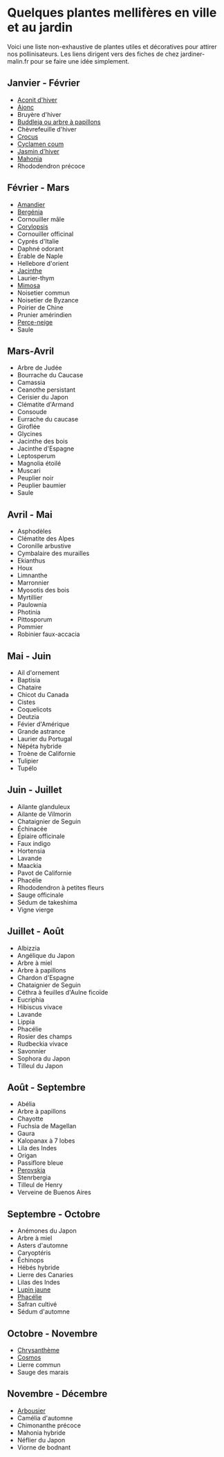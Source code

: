 # Quelques plantes mellifères en ville et au jardin

Voici une liste non-exhaustive de plantes utiles et décoratives pour attirer nos pollinisateurs. Les liens dirigent vers des fiches de chez jardiner-malin.fr pour se faire une idée simplement.

## Janvier - Février

- [Aconit d'hiver](https://www.jardiner-malin.fr/fiche/eranthis-hyemalis-aconith-hiver-helleborine.html)
- [Ajonc](https://www.jardiner-malin.fr/fiche/ajonc-fleurs-entretien-arrosage.html)
- Bruyère d'hiver
- [Buddleja ou arbre à papillons](https://www.jardiner-malin.fr/fiche/buddleja-taille-entretien-plantatio.html)
- Chèvrefeuille d'hiver
- [Crocus](https://www.jardiner-malin.fr/fiche/crocus-plantation.html)
- [Cyclamen coum](https://www.jardiner-malin.fr/fiche/cyclamen-coum.html)
- [Jasmin d'hiver](https://www.jardiner-malin.fr/fiche/jasmin-hiver.html)
- [Mahonia](https://www.jardiner-malin.fr/fiche/mahonia.html)
- Rhododendron précoce

## Février - Mars

- [Amandier](https://www.jardiner-malin.fr/fiche/amandier-taille-plantation.html) 
- [Bergénia](https://www.jardiner-malin.fr/fiche/bergenia.html)
- Cornouiller mâle
- [Corylopsis](https://www.jardiner-malin.fr/fiche/corylopsis.html)
- Cornouiller officinal
- Cyprés d'Italie
- Daphné odorant
- Érable de Naple
- Hellebore d'orient
- [Jacinthe](https://www.jardiner-malin.fr/fiche/jacinthe.html)
- Laurier-thym
- [Mimosa](https://www.jardiner-malin.fr/fiche/mimosa.html)
- Noisetier commun
- Noisetier de Byzance
- Poirier de Chine
- Prunier amérindien
- [Perce-neige](https://www.jardiner-malin.fr/fiche/perce-neige.html)
- Saule

## Mars-Avril  

- Arbre de Judée
- Bourrache du Caucase
- Camassia
- Ceanothe persistant
- Cerisier du Japon
- Clématite d'Armand
- Consoude
- Eurrache du caucase
- Giroflée
- Glycines
- Jacinthe des bois
- Jacinthe d'Espagne
- Leptosperum
- Magnolia étoilé
- Muscari
- Peuplier noir
- Peuplier baumier
- Saule

## Avril - Mai 

- Asphodèles
- Clématite des Alpes
- Coronille arbustive
- Cymbalaire des murailles
- Ekianthus
- Houx
- Limnanthe
- Marronnier
- Myosotis des bois
- Myrtillier
- Paulownia
- Photinia
- Pittosporum
- Pommier
- Robinier faux-accacia

## Mai - Juin  

- Ail d'ornement
- Baptisia
- Chataire
- Chicot du Canada
- Cistes
- Coquelicots
- Deutzia
- Févier d'Amérique
- Grande astrance
- Laurier du Portugal
- Népéta hybride
- Troène de Californie
- Tulipier
- Tupélo

## Juin - Juillet  

- Ailante glanduleux
- Ailante de Vilmorin
- Chataignier de Seguin
- Échinacée
- Épiaire officinale
- Faux indigo
- Hortensia
- Lavande
- Maackia
- Pavot de Californie
- Phacélie
- Rhododendron à petites fleurs
- Sauge officinale
- Sédum de takeshima
- Vigne vierge

## Juillet - Août    

- Albizzia
- Angélique du Japon
- Arbre à miel
- Arbre à papillons
- Chardon d'Espagne
- Chataignier de Seguin
- Céthra à feuilles d'Aulne ficoïde
- Eucriphia
- Hibiscus vivace
- Lavande
- Lippia
- Phacélie
- Rosier des champs
- Rudbeckia vivace
- Savonnier
- Sophora du Japon
- Tilleul du Japon

## Août - Septembre  

- Abélia
- Arbre à papillons
- Chayotte
- Fuchsia de Magellan
- Gaura
- Kalopanax à 7 lobes
- Lila des Indes
- Origan
- Passiflore bleue
- [Perovskia](https://www.jardiner-malin.fr/fiche/perovskia.html)
- Stenrbergia
- Tilleul de Henry
- Verveine de Buenos Aires

## Septembre - Octobre  

- Anémones du Japon
- Arbre à miel
- Asters d'automne
- Caryoptéris
- Échinops
- Hébés hybride
- Lierre des Canaries
- Lilas des Indes
- [Lupin jaune](https://www.jardiner-malin.fr/fiche/lupin.html)
- [Phacélie](https://www.jardiner-malin.fr/fiche/la-phacelie-un-formidable-engrais-vert.html)
- Safran cultivé
- Sédum d'automne

## Octobre - Novembre  

- [Chrysanthème](https://www.jardiner-malin.fr/fiche/chrysantheme.html)
- [Cosmos](https://www.jardiner-malin.fr/fiche/cosmos.html)
- Lierre commun
- Sauge des marais

## Novembre - Décembre  

- [Arbousier](https://www.jardiner-malin.fr/fiche/arbousier-taille-plantation.html)
- Camélia d'automne
- Chimonanthe précoce
- Mahonia hybride
- Néflier du Japon
- Viorne de bodnant
